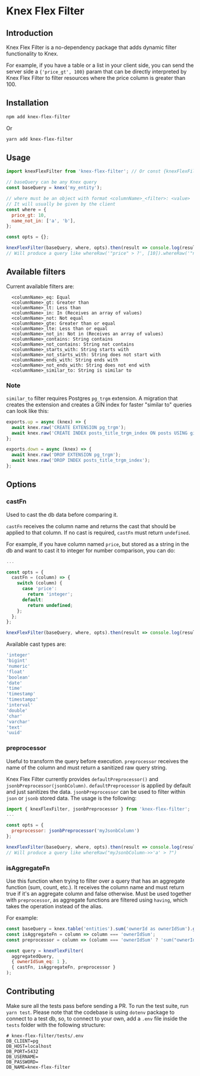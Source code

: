 # Knex Flex Filter

## Introduction

Knex Flex Filter is a no-dependency package that adds dynamic filter functionality to Knex.

For example, if you have a table or a list in your client side, you can send the server side a `{'price_gt', 100}` param that can be directly interpreted by Knex Flex Filter to filter resources where the price column is greater than 100.

## Installation

```bash
npm add knex-flex-filter
```

Or

```bash
yarn add knex-flex-filter
```

## Usage

```javascript
import knexFlexFilter from 'knex-flex-filter'; // Or const {knexFlexFilter} = require('knex-flex-filter)

// baseQuery can be any Knex query
const baseQuery = knex('my_entity');

// where must be an object with format <columnName>_<filter>: <value>
// It will usually be given by the client
const where = {
  price_gt: 10,
  name_not_in: ['a', 'b'],
};

const opts = {};

knexFlexFilter(baseQuery, where, opts).then(result => console.log(result));
// Will produce a query like whereRaw('"price" > ?', [10]).whereRaw('"name" <> ANY(?)', [['a', 'b']])
```

## Available filters

Current available filters are:

```
  <columnName>_eq: Equal
  <columnName>_gt: Greater than
  <columnName>_lt: Less than
  <columnName>_in: In (Receives an array of values)
  <columnName>_not: Not equal
  <columnName>_gte: Greater than or equal
  <columnName>_lte: Less than or equal
  <columnName>_not_in: Not in (Receives an array of values)
  <columnName>_contains: String contains
  <columnName>_not_contains: String not contains
  <columnName>_starts_with: String starts with
  <columnName>_not_starts_with: String does not start with
  <columnName>_ends_with: String ends with
  <columnName>_not_ends_with: String does not end with
  <columnName>_similar_to: String is similar to
```

### Note

`similar_to` filter requires Postgres `pg_trgm` extension. A migration that creates the extension and creates a GIN index for faster "similar to" queries can look like this:

```javascript
exports.up = async (knex) => {
  await knex.raw('CREATE EXTENSION pg_trgm');
  await knex.raw('CREATE INDEX posts_title_trgm_index ON posts USING gin(title gin_trgm_ops)');
};

exports.down = async (knex) => {
  await knex.raw('DROP EXTENSION pg_trgm');
  await knex.raw('DROP INDEX posts_title_trgm_index');
};

```

## Options

### castFn

Used to cast the db data before comparing it.

`castFn` receives the column name and returns the cast that should be applied to that column. If no cast is required, `castFn` must return `undefined`.

For example, if you have column named `price`, but stored as a string in the db and want to cast it to integer for number comparison, you can do:

```javascript
...

const opts = {
  castFn = (column) => {
    switch (column) {
      case 'price':
        return 'integer';
      default:
        return undefined;
    };
  };
};

knexFlexFilter(baseQuery, where, opts).then(result => console.log(result));
```

Available cast types are:

```javascript
'integer'
'bigint'
'numeric'
'float'
'boolean'
'date'
'time'
'timestamp'
'timestampz'
'interval'
'double'
'char'
'varchar'
'text'
'uuid'
```

### preprocessor

Useful to transform the query before execution. `preprocessor` receives the name of the column and must return a sanitized raw query string.

Knex Flex Filter currently provides `defaultPreprocessor()` and `jsonbPreprocessor(jsonbColumn)`. `defaultPreprocessor` is applied by default and just sanitizes the data. `jsonbPreprocessor` can be used to filter within `json` or `jsonb` stored data. The usage is the following:

```javascript
import { knexFlexFilter, jsonbPreprocessor } from 'knex-flex-filter';
...

const opts = {
  preprocessor: jsonbPreprocessor('myJsonbColumn')
};

knexFlexFilter(baseQuery, where, opts).then(result => console.log(result));
// Will produce a query like whereRaw("myJsonbColumn->>'a' > ?")
```

### isAggregateFn

Use this function when trying to filter over a query that has an aggregate function (sum, count, etc.). It receives the column name and must return true if it's an aggregate column and false otherwise. Must be used together with `preprocessor`, as aggregate functions are filtered using `having`, which takes the operation instead of the alias.

For example:

```javascript
const baseQuery = knex.table('entities').sum('ownerId as ownerIdSum').groupBy('id');
const isAggregateFn = column => column === 'ownerIdSum';
const preprocessor = column => (column === 'ownerIdSum' ? 'sum("ownerId")' : column);

const query = knexFlexFilter(
  aggregatedQuery,
  { ownerIdSum_eq: 1 },
  { castFn, isAggregateFn, preprocessor }
);
```

## Contributing

Make sure all the tests pass before sending a PR. To run the test suite, run `yarn test`. Please note that the codebase is using `dotenv` package to connect to a test db, so, to connect to your own, add a `.env` file inside the `tests` folder with the following structure:

```
# knex-flex-filter/tests/.env
DB_CLIENT=pg
DB_HOST=localhost
DB_PORT=5432
DB_USERNAME=
DB_PASSWORD=
DB_NAME=knex-flex-filter
```